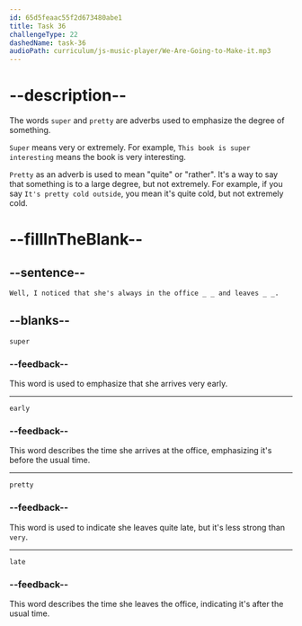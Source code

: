 ```yaml
---
id: 65d5feaac55f2d673480abe1
title: Task 36
challengeType: 22
dashedName: task-36
audioPath: curriculum/js-music-player/We-Are-Going-to-Make-it.mp3
---
```


<!--
AUDIO REFERENCE:
Tom: Well, I noticed that she's always in the office super early and leaves pretty late.
-->

# --description--

The words `super` and `pretty` are adverbs used to emphasize the degree of something.

`Super` means very or extremely. For example, `This book is super interesting` means the book is very interesting.

`Pretty` as an adverb is used to mean "quite" or "rather". It's a way to say that something is to a large degree, but not extremely. For example, if you say `It's pretty cold outside`, you mean it's quite cold, but not extremely cold.

# --fillInTheBlank--

## --sentence--

`Well, I noticed that she's always in the office _ _ and leaves _ _.`

## --blanks--

`super`

### --feedback--

This word is used to emphasize that she arrives very early.

---

`early`

### --feedback--

This word describes the time she arrives at the office, emphasizing it's before the usual time.

---

`pretty`

### --feedback--

This word is used to indicate she leaves quite late, but it's less strong than `very`.

---

`late`

### --feedback--

This word describes the time she leaves the office, indicating it's after the usual time.
